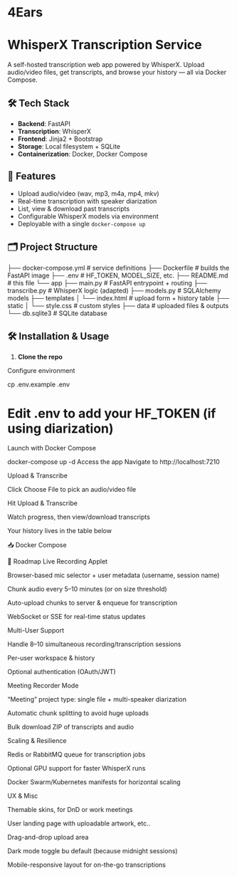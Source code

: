 # 4Ears

# WhisperX Transcription Service

A self-hosted transcription web app powered by WhisperX. Upload audio/video files, get transcripts, and browse your history — all via Docker Compose.

## 🛠️ Tech Stack

- **Backend**: FastAPI  
- **Transcription**: WhisperX  
- **Frontend**: Jinja2 + Bootstrap  
- **Storage**: Local filesystem + SQLite  
- **Containerization**: Docker, Docker Compose  

## 🚀 Features

- Upload audio/video (wav, mp3, m4a, mp4, mkv)  
- Real-time transcription with speaker diarization  
- List, view & download past transcripts  
- Configurable WhisperX models via environment  
- Deployable with a single `docker-compose up`  

## 🗂️ Project Structure



├── docker-compose.yml # service definitions
├── Dockerfile # builds the FastAPI image
├── .env # HF_TOKEN, MODEL_SIZE, etc.
├── README.md # this file
└── app
├── main.py # FastAPI entrypoint + routing
├── transcribe.py # WhisperX logic (adapted)
├── models.py # SQLAlchemy models
├── templates
│ └── index.html # upload form + history table
├── static
│ └── style.css # custom styles
├── data # uploaded files & outputs
└── db.sqlite3 # SQLite database


## 🛠️ Installation & Usage

1. **Clone the repo**  

Configure environment

cp .env.example .env
# Edit .env to add your HF_TOKEN (if using diarization)


Launch with Docker Compose

docker-compose up -d
Access the app
Navigate to http://localhost:7210

Upload & Transcribe

Click Choose File to pick an audio/video file

Hit Upload & Transcribe

Watch progress, then view/download transcripts

Your history lives in the table below

📥 Docker Compose


🧭 Roadmap
Live Recording Applet

Browser-based mic selector + user metadata (username, session name)

Chunk audio every 5–10 minutes (or on size threshold)

Auto-upload chunks to server & enqueue for transcription

WebSocket or SSE for real-time status updates

Multi-User Support

Handle 8–10 simultaneous recording/transcription sessions

Per-user workspace & history

Optional authentication (OAuth/JWT)

Meeting Recorder Mode

“Meeting” project type: single file + multi-speaker diarization

Automatic chunk splitting to avoid huge uploads

Bulk download ZIP of transcripts and audio

Scaling & Resilience

Redis or RabbitMQ queue for transcription jobs

Optional GPU support for faster WhisperX runs

Docker Swarm/Kubernetes manifests for horizontal scaling

UX & Misc

Themable skins, for DnD or work meetings

User landing page with uploadable artwork, etc..

Drag-and-drop upload area

Dark mode toggle bu default (because midnight sessions)

Mobile-responsive layout for on-the-go transcriptions
